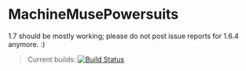 MachineMusePowersuits
=====================

1.7 should be mostly working; please do not post issue reports for 1.6.4 anymore. :)

>Current builds: [![Build Status](https://jenkins.qmxtech.com/job/Open-Source.MachineMusePowersuits/badge/icon)](https://jenkins.qmxtech.com/job/Open-Source.MachineMusePowersuits/)
